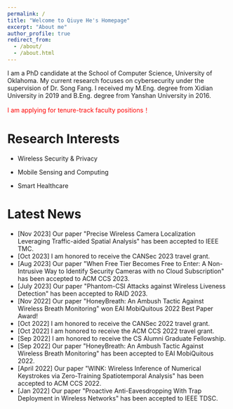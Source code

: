 ```yaml
---
permalink: /
title: "Welcome to Qiuye He's Homepage"
excerpt: "About me"
author_profile: true
redirect_from: 
  - /about/
  - /about.html
---
```




I am a PhD candidate at the School of Computer Science, University of Oklahoma. My current research focuses on cybersecurity under the supervision of Dr. Song Fang. I received my M.Eng. degree from Xidian University in 2019 and B.Eng. degree from Yanshan University in 2016.

<font color='red'> I am applying for tenure-track faculty positions！ </font><br />

Research Interests
======

+ Wireless Security & Privacy 

+ Mobile Sensing and Computing

+ Smart Healthcare 

Latest News
======

+ [Nov 2023] Our paper "Precise Wireless Camera Localization Leveraging Traffic-aided Spatial Analysis" has been accepted to IEEE TMC.
+ [Oct 2023] I am honored to receive the CANSec 2023 travel grant.
+ [Aug 2023] Our paper "When Free Tier Becomes Free to Enter: A Non-Intrusive Way to Identify Security Cameras with no Cloud Subscription" has been accepted to ACM CCS 2023. 
+ [July 2023] Our paper "Phantom-CSI Attacks against Wireless Liveness Detection" has been accepted to RAID 2023. 
+ [Nov 2022] Our paper "HoneyBreath: An Ambush Tactic Against Wireless Breath Monitoring" won EAI MobiQuitous 2022 Best Paper Award!
+ [Oct 2022] I am honored to receive the CANSec 2022 travel grant.
+ [Oct 2022] I am honored to receive the ACM CCS 2022 travel grant. 
+ [Sep 2022] I am honored to receive the CS Alumni Graduate Fellowship. 
+ [Sep 2022] Our paper "HoneyBreath: An Ambush Tactic Against Wireless Breath Monitoring" has been accepted to EAI MobiQuitous 2022. 
+ [April 2022] Our paper "WINK: Wireless Inference of Numerical Keystrokes via Zero-Training Spatiotemporal Analysis" has been accepted to ACM CCS 2022. 
+ [Jan 2022] Our paper "Proactive Anti-Eavesdropping With Trap Deployment in Wireless Networks" has been accepted to IEEE TDSC.


